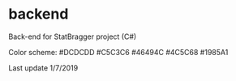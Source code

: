 # backend
Back-end for StatBragger project (C#)

Color scheme:
#DCDCDD
#C5C3C6
#46494C
#4C5C68
#1985A1


Last update 1/7/2019
